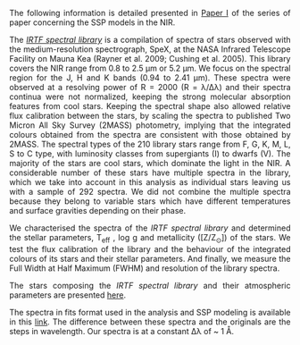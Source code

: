 <p style="text-align: justify;">The following information is detailed presented in <a title="Publications" href="https://ui.adsabs.harvard.edu/abs/2015A%26A...582A..96M/abstract">Paper I</a> of the series of paper concerning the SSP models in the NIR.</p>
<p style="text-align: justify;">The <em><a href="http://irtfweb.ifa.hawaii.edu/~spex/IRTF_Spectral_Library/">IRTF spectral library</a></em> is a compilation of spectra of stars observed with the medium-resolution spectrograph, SpeX, at the NASA Infrared Telescope Facility on Mauna Kea (Rayner et al. 2009; Cushing et al. 2005). This library covers the NIR range from 0.8 to 2.5 μm or 5.2 μm. We focus on the spectral region for the J, H and K bands (0.94 to 2.41 μm). These spectra were observed at a resolving power of R = 2000 (R = λ/∆λ) and their spectra continua were not normalized, keeping the strong molecular absorption features from cool stars. Keeping the spectral shape also allowed relative flux calibration between the stars, by scaling the spectra to published Two Micron All Sky Survey (2MASS) photometry, implying that the integrated colours obtained from the spectra are consistent with those obtained by 2MASS. The spectral types of the 210 library stars range from F, G, K, M, L, S to C type, with luminosity classes from supergiants (I) to dwarfs (V). The majority of the stars are cool stars, which dominate the light in the NIR. A considerable number of these stars have multiple spectra in the library, which we take into account in this analysis as individual stars leaving us with a sample of 292 spectra. We did not combine the multiple spectra because they belong to variable stars which have different temperatures and surface gravities depending on their phase.</p>
<p style="text-align: justify;">We characterised the spectra of the <em>IRTF spectral library</em> and determined the stellar parameters, T<sub>eff</sub> , log g and metallicity ([Z/Z<sub>⊙</sub>]) of the stars. We test the flux calibration of the library and the behaviour of the integrated colours of its stars and their stellar parameters. And finally, we measure the Full Width at Half Maximum (FWHM) and resolution of the library spectra.</p>
<p style="text-align: justify;">The stars composing the <em>IRTF spectral library</em> and their atmospheric parameters are presented <a title="Stellar parameters" href="https://github.com/Astro-SMG/IRTF_spectral_stellar_library/wiki/Stellar-parameters">here</a>.</p>
<p style="text-align: justify;">The spectra in fits format used in the analysis and SSP modeling is available in this <a title="Stellar spectra" href="https://github.com/Astro-SMG/IRTF_spectral_stellar_library/archive/master.zip">link</a>. The difference between these spectra and the originals are the steps in wavelength. Our spectra is at a constant Δλ of ~ 1 Å.</p>
